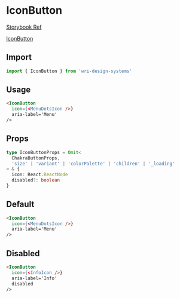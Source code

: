 # IconButton

[Storybook Ref](https://wri.github.io/wri-design-systems/?path=/docs/buttons-icon-button--docs)

[IconButton](https://github.com/wri/wri-design-systems/blob/main/src/components/Buttons/IconButton/IconButtonDemo.tsx)

## Import

```js
import { IconButton } from 'wri-design-systems'
```

## Usage

```html
<IconButton
  icon={<MenuDotsIcon />}
  aria-label='Menu'
/>
```

## Props

```ts
type IconButtonProps = Omit<
  ChakraButtonProps,
  'size' | 'variant' | 'colorPalette' | 'children' | '_loading'
> & {
  icon: React.ReactNode
  disabled?: boolean
}
```

## Default

```html
<IconButton
  icon={<MenuDotsIcon />}
  aria-label='Menu'
/>
```

## Disabled

```html
<IconButton
  icon={<InfoIcon />}
  aria-label='Info'
  disabled
/>
```
